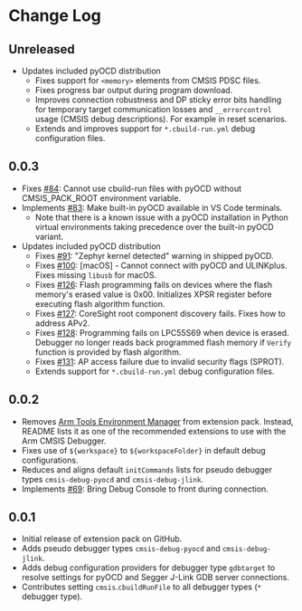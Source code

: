 # Change Log

## Unreleased
- Updates included pyOCD distribution
  - Fixes support for `<memory>` elements from CMSIS PDSC files.
  - Fixes progress bar output during program download.
  - Improves connection robustness and DP sticky error bits handling for temporary target communication losses and `__errorcontrol` usage (CMSIS debug descriptions). For example in reset scenarios.
  - Extends and improves support for `*.cbuild-run.yml` debug configuration files.

## 0.0.3
- Fixes [#84](https://github.com/Open-CMSIS-Pack/vscode-cmsis-debugger/issues/84): Cannot use cbuild-run files with pyOCD without CMSIS_PACK_ROOT environment variable.
- Implements [#83](https://github.com/Open-CMSIS-Pack/vscode-cmsis-debugger/issues/83): Make built-in pyOCD available in VS Code terminals.
  - Note that there is a known issue with a pyOCD installation in Python virtual environments taking precedence over the built-in pyOCD variant.
- Updates included pyOCD distribution
  - Fixes [#91](https://github.com/Open-CMSIS-Pack/vscode-cmsis-debugger/issues/91): "Zephyr kernel detected" warning in shipped pyOCD.
  - Fixes [#100](https://github.com/Open-CMSIS-Pack/vscode-cmsis-debugger/issues/100): [macOS] - Cannot connect with pyOCD and ULINKplus. Fixes missing `libusb` for macOS.
  - Fixes [#126](https://github.com/Open-CMSIS-Pack/vscode-cmsis-debugger/issues/126): Flash programming fails on devices where the flash memory's erased value is 0x00. Initializes XPSR register before executing flash algorithm function.
  - Fixes [#127](https://github.com/Open-CMSIS-Pack/vscode-cmsis-debugger/issues/127): CoreSight root component discovery fails. Fixes how to address APv2.
  - Fixes [#128](https://github.com/Open-CMSIS-Pack/vscode-cmsis-debugger/issues/128): Programming fails on LPC55S69 when device is erased. Debugger no longer reads back programmed flash memory if `Verify` function is provided by flash algorithm.
  - Fixes [#131](https://github.com/Open-CMSIS-Pack/vscode-cmsis-debugger/issues/131): AP access failure due to invalid security flags (SPROT).
  - Extends support for `*.cbuild-run.yml` debug configuration files.

## 0.0.2
- Removes [Arm Tools Environment Manager](https://marketplace.visualstudio.com/items?itemName=Arm.environment-manager) from extension pack. Instead, README lists it as one of the recommended extensions to use with the Arm CMSIS Debugger.
- Fixes use of `${workspace}` to `${workspaceFolder}` in default debug configurations.
- Reduces and aligns default `initCommands` lists for pseudo debugger types `cmsis-debug-pyocd` and `cmsis-debug-jlink`.
- Implements [#69](https://github.com/Open-CMSIS-Pack/vscode-cmsis-debugger/issues/69): Bring Debug Console to front during connection.

## 0.0.1
- Initial release of extension pack on GitHub.
- Adds pseudo debugger types `cmsis-debug-pyocd` and `cmsis-debug-jlink`.
- Adds debug configuration providers for debugger type `gdbtarget` to resolve settings for pyOCD and Segger J-Link GDB server connections.
- Contributes setting `cmsis`.`cbuildRunFile` to all debugger types (`*` debugger type).

